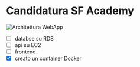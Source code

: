 # Candidatura SF Academy

![Architettura WebApp](https://pbs.twimg.com/media/EV9gCc7WAAUtdEi?format=jpg&name=large)

- [ ] databse su RDS
- [ ] api su EC2
- [ ] frontend 
- [x] creato un container Docker